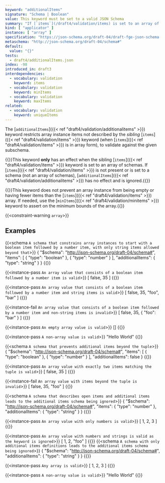 ```yaml
---
keyword: "additionalItems"
signature: "Schema | Boolean"
value: This keyword must be set to a valid JSON Schema
summary: "If [`items`](/draft4/validation/items) is set to an array of schemas, validation succeeds if each element of the instance not covered by it validates against this schema. If set to `false`, no additional items are allowed in the array instance."
kind: [ "applicator" ]
instance: [ "array" ]
specification: "https://json-schema.org/draft-04/draft-fge-json-schema-validation-00#rfc.section.5.3.1"
metaschema: "http://json-schema.org/draft-04/schema#"
default:
  value: "{}"
tests:
  - draft4/additionalItems.json
index: -98
introduced_in: draft3
interdependencies:
  - vocabulary: validation
    keyword: items
  - vocabulary: validation
    keyword: minItems
  - vocabulary: validation
    keyword: maxItems
related:
  - vocabulary: validation
    keyword: uniqueItems
---
```


The [`additionalItems`]({{< ref "draft4/validation/additionalitems" >}})
keyword restricts array instance items not described by the _sibling_
[`items`]({{< ref "draft4/validation/items" >}}) keyword (when [`items`]({{<
ref "draft4/validation/items" >}}) is in array form), to validate against the
given subschema.

{{<common-pitfall>}}This keyword **only** has an effect when the sibling
[`items`]({{< ref "draft4/validation/items" >}}) keyword is set to an array of
schemas. If [`items`]({{< ref "draft4/validation/items" >}}) is not present or
is set to a schema (not an array of schemas), [`additionalItems`]({{< ref
"draft4/validation/additionalitems" >}}) has no effect and is
ignored.{{</common-pitfall>}}

{{<common-pitfall>}}This keyword does not prevent an array instance from being
empty or having fewer items than the [`items`]({{< ref
"draft4/validation/items" >}}) array. If needed, use the [`minItems`]({{< ref
"draft4/validation/minitems" >}}) keyword to assert on the minimum bounds of the
array.{{</common-pitfall>}}

{{<constraint-warning `array`>}}

## Examples

{{<schema `A schema that constrains array instances to start with a boolean item followed by a number item, with only string items allowed beyond that`>}}
{
  "$schema": "http://json-schema.org/draft-04/schema#",
  "items": [ { "type": "boolean" }, { "type": "number" } ],
  "additionalItems": { "type": "string" }
}
{{</schema>}}

{{<instance-pass `An array value that consists of a boolean item followed by a number item is valid`>}}
[ false, 35 ]
{{</instance-pass>}}

{{<instance-pass `An array value that consists of a boolean item followed by a number item and string items is valid`>}}
[ false, 35, "foo", "bar" ]
{{</instance-pass>}}

{{<instance-fail `An array value that consists of a boolean item followed by a number item and non-string items is invalid`>}}
[ false, 35, { "foo": "bar" } ]
{{</instance-fail>}}

{{<instance-pass `An empty array value is valid`>}}
[]
{{</instance-pass>}}

{{<instance-pass `A non-array value is valid`>}}
"Hello World"
{{</instance-pass>}}

{{<schema `A schema that prevents additional items beyond the tuple`>}}
{
  "$schema": "http://json-schema.org/draft-04/schema#",
  "items": [ { "type": "boolean" }, { "type": "number" } ],
  "additionalItems": false
}
{{</schema>}}

{{<instance-pass `An array value with exactly two items matching the tuple is valid`>}}
[ false, 35 ]
{{</instance-pass>}}

{{<instance-fail `An array value with items beyond the tuple is invalid`>}}
[ false, 35, "foo" ]
{{</instance-fail>}}

{{<schema `A schema that describes open items and additional items leads to the additional items schema being ignored`>}}
{
  "$schema": "http://json-schema.org/draft-04/schema#",
  "items": { "type": "number" },
  "additionalItems": { "type": "string" }
}
{{</schema>}}

{{<instance-pass `An array value with only numbers is valid`>}}
[ 1, 2, 3 ]
{{</instance-pass>}}

{{<instance-pass `An array value with numbers and strings is valid as the keyword is ignored`>}}
[ 1, 2, "foo" ]
{{</instance-pass>}}
{{<schema `A schema with only additional items definitions leads to the additional items schema being ignored`>}}
{
  "$schema": "http://json-schema.org/draft-04/schema#",
  "additionalItems": { "type": "string" }
}
{{</schema>}}

{{<instance-pass `Any array is valid`>}}
[ 1, 2, 3 ]
{{</instance-pass>}}

{{<instance-pass `A non-array value is valid`>}}
"Hello World"
{{</instance-pass>}}
